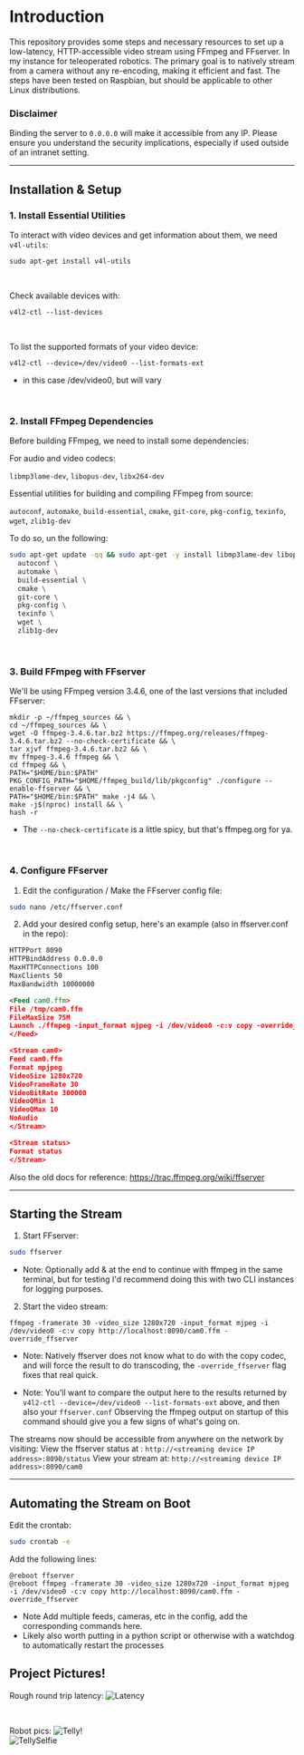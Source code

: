 # Introduction

This repository provides some steps and necessary resources to set up a low-latency, HTTP-accessible video stream using FFmpeg and FFserver. In my instance for teleoperated robotics.
The primary goal is to natively stream from a camera without any re-encoding, making it efficient and fast. The steps have been tested on Raspbian, but should be applicable to other Linux distributions.

### **Disclaimer**
Binding the server to `0.0.0.0` will make it accessible from any IP. Please ensure you understand the security implications, especially if used outside of an intranet setting.

---

## Installation & Setup

### 1. Install Essential Utilities

To interact with video devices and get information about them, we need `v4l-utils`:

`sudo apt-get install v4l-utils`

<br>

Check available devices with:

`v4l2-ctl --list-devices`

<br>

To list the supported formats of your video device:

`v4l2-ctl --device=/dev/video0 --list-formats-ext`
* in this case /dev/video0, but will vary

<br>

### 2. Install FFmpeg Dependencies

Before building FFmpeg, we need to install some dependencies:

For audio and video codecs:

`libmp3lame-dev`, `libopus-dev`, `libx264-dev`

Essential utilities for building and compiling FFmpeg from source:

`autoconf`, `automake`, `build-essential`, `cmake`, `git-core`, `pkg-config`, `texinfo`, `wget`, `zlib1g-dev` 

To do so, un the following:

```bash
sudo apt-get update -qq && sudo apt-get -y install libmp3lame-dev libopus-dev libx264-dev \
  autoconf \
  automake \
  build-essential \
  cmake \
  git-core \
  pkg-config \
  texinfo \
  wget \
  zlib1g-dev
```

<br>

### 3. Build FFmpeg with FFserver

We'll be using FFmpeg version 3.4.6, one of the last versions that included FFserver:

```
mkdir -p ~/ffmpeg_sources && \
cd ~/ffmpeg_sources && \
wget -O ffmpeg-3.4.6.tar.bz2 https://ffmpeg.org/releases/ffmpeg-3.4.6.tar.bz2 --no-check-certificate && \
tar xjvf ffmpeg-3.4.6.tar.bz2 && \
mv ffmpeg-3.4.6 ffmpeg && \
cd ffmpeg && \
PATH="$HOME/bin:$PATH" PKG_CONFIG_PATH="$HOME/ffmpeg_build/lib/pkgconfig" ./configure --enable-ffserver && \
PATH="$HOME/bin:$PATH" make -j4 && \
make -j$(nproc) install && \
hash -r
```
* The `--no-check-certificate` is a little spicy, but that's ffmpeg.org for ya.

<br>

### 4. Configure FFserver

1. Edit the configuration / Make the FFserver config file:

```bash
sudo nano /etc/ffserver.conf
```

2. Add your desired config setup, here's an example (also in ffserver.conf in the repo):

```xml
HTTPPort 8090
HTTPBindAddress 0.0.0.0
MaxHTTPConnections 100
MaxClients 50
MaxBandwidth 10000000

<Feed cam0.ffm>
File /tmp/cam0.ffm
FileMaxSize 75M
Launch ./ffmpeg -input_format mjpeg -i /dev/video0 -c:v copy -override_ffserver
</Feed>

<Stream cam0>
Feed cam0.ffm
Format mpjpeg
VideoSize 1280x720
VideoFrameRate 30
VideoBitRate 300000
VideoQMin 1
VideoQMax 10
NoAudio
</Stream>

<Stream status>
Format status
</Stream>
```

Also the old docs for reference: https://trac.ffmpeg.org/wiki/ffserver

---

## Starting the Stream

1. Start FFserver:

```bash
sudo ffserver
```
* Note: Optionally add & at the end to continue with ffmpeg in the same terminal, but for testing I'd recommend doing this with two CLI instances for logging purposes.

2. Start the video stream:

```
ffmpeg -framerate 30 -video_size 1280x720 -input_format mjpeg -i /dev/video0 -c:v copy http://localhost:8090/cam0.ffm -override_ffserver
```
* Note: Natively ffserver does not know what to do with the copy codec, and will force the result to do transcoding, the `-override_ffserver` flag fixes that real quick.

* Note: You'll want to compare the output here to the results returned by `v4l2-ctl --device=/dev/video0 --list-formats-ext` above, and then also your `ffserver.conf` Observing the ffmpeg output on startup of this command should give you a few signs of what's going on.

The streams now should be accessible from anywhere on the network by visiting:
View the ffserver status at : `http://<streaming device IP address>:8090/status`
View your stream at: `http://<streaming device IP address>:8090/cam0`

---

## Automating the Stream on Boot

Edit the crontab:

```bash
sudo crontab -e
```

Add the following lines:
```
@reboot ffserver
@reboot ffmpeg -framerate 30 -video_size 1280x720 -input_format mjpeg -i /dev/video0 -c:v copy http://localhost:8090/cam0.ffm -override_ffserver
```
* Note Add multiple feeds, cameras, etc in the config, add the corresponding commands here.
* Likely also worth putting in a python script or otherwise with a watchdog to automatically restart the processes

## Project Pictures!
Rough round trip latency:
![Latency](latency%20+%20setup.png)

<be><br>

Robot pics:
![Telly!](tellybot.png)
<br>
![TellySelfie](tellyselfie.png)
